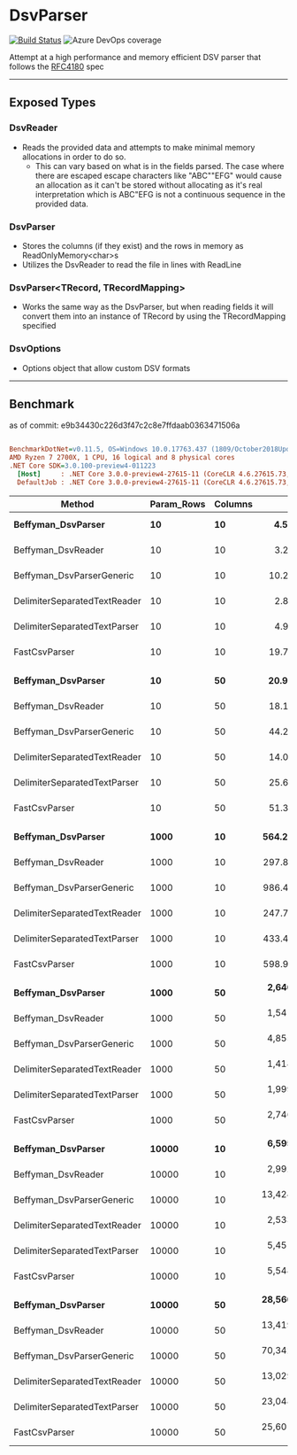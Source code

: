 # DsvParser
[![Build Status](https://beffyman.visualstudio.com/Beffyman.Github/_apis/build/status/Beffyman.DsvParser?branchName=master)](https://beffyman.visualstudio.com/Beffyman.Github/_build/latest?definitionId=5&branchName=master)
![Azure DevOps coverage](https://img.shields.io/azure-devops/coverage/beffyman/Beffyman.Github/5.svg)

Attempt at a high performance and memory efficient DSV parser that follows the [RFC4180](https://tools.ietf.org/html/rfc4180) spec

---
## Exposed Types

### DsvReader
- Reads the provided data and attempts to make minimal memory allocations in order to do so.
  - This can vary based on what is in the fields parsed.  The case where there are escaped escape characters like "ABC""EFG" would cause an allocation as it can't be stored without allocating as it's real interpretation which is ABC"EFG is not a continuous sequence in the provided data.

### DsvParser
- Stores the columns (if they exist) and the rows in memory as ReadOnlyMemory\<char>s
- Utilizes the DsvReader to read the file in lines with ReadLine

### DsvParser\<TRecord, TRecordMapping>
- Works the same way as the DsvParser, but when reading fields it will convert them into an instance of TRecord by using the TRecordMapping specified

### DsvOptions
- Options object that allow custom DSV formats

---
## Benchmark
as of commit: e9b34430c226d3f47c2c8e7ffdaab0363471506a
``` ini

BenchmarkDotNet=v0.11.5, OS=Windows 10.0.17763.437 (1809/October2018Update/Redstone5)
AMD Ryzen 7 2700X, 1 CPU, 16 logical and 8 physical cores
.NET Core SDK=3.0.100-preview4-011223
  [Host]     : .NET Core 3.0.0-preview4-27615-11 (CoreCLR 4.6.27615.73, CoreFX 4.700.19.21213), 64bit RyuJIT
  DefaultJob : .NET Core 3.0.0-preview4-27615-11 (CoreCLR 4.6.27615.73, CoreFX 4.700.19.21213), 64bit RyuJIT


```
|                       Method | Param_Rows | Columns |          Mean |       Error |      StdDev | Ratio | RatioSD |     Gen 0 |     Gen 1 |    Gen 2 |  Allocated |
|----------------------------- |----------- |-------- |--------------:|------------:|------------:|------:|--------:|----------:|----------:|---------:|-----------:|
|           **Beffyman_DsvParser** |         **10** |      **10** |      **4.599 us** |   **0.0215 us** |   **0.0201 us** |  **1.42** |    **0.01** |    **1.1292** |         **-** |        **-** |     **4736 B** |
|           Beffyman_DsvReader |         10 |      10 |      3.246 us |   0.0182 us |   0.0161 us |  1.00 |    0.00 |    0.0381 |         - |        - |      168 B |
|    Beffyman_DsvParserGeneric |         10 |      10 |     10.266 us |   0.0159 us |   0.0132 us |  3.16 |    0.02 |    1.8921 |         - |        - |     7920 B |
| DelimiterSeparatedTextReader |         10 |      10 |      2.886 us |   0.0210 us |   0.0196 us |  0.89 |    0.01 |    0.0229 |         - |        - |       96 B |
| DelimiterSeparatedTextParser |         10 |      10 |      4.915 us |   0.0225 us |   0.0200 us |  1.51 |    0.01 |    0.5112 |         - |        - |     2152 B |
|                FastCsvParser |         10 |      10 |     19.726 us |   0.1686 us |   0.1577 us |  6.07 |    0.05 |   41.6565 |   41.6565 |  41.6565 |   207920 B |
|                              |            |         |               |             |             |       |         |           |           |          |            |
|           **Beffyman_DsvParser** |         **10** |      **50** |     **20.936 us** |   **0.1478 us** |   **0.1383 us** |  **1.15** |    **0.01** |    **3.8452** |    **1.9226** |        **-** |    **19680 B** |
|           Beffyman_DsvReader |         10 |      50 |     18.170 us |   0.1064 us |   0.0995 us |  1.00 |    0.00 |    0.0305 |         - |        - |      168 B |
|    Beffyman_DsvParserGeneric |         10 |      50 |     44.290 us |   0.2145 us |   0.1791 us |  2.44 |    0.02 |    9.3384 |    1.1597 |        - |    39296 B |
| DelimiterSeparatedTextReader |         10 |      50 |     14.037 us |   0.0636 us |   0.0595 us |  0.77 |    0.01 |    0.0153 |         - |        - |       96 B |
| DelimiterSeparatedTextParser |         10 |      50 |     25.698 us |   0.1772 us |   0.1571 us |  1.42 |    0.01 |    1.4648 |         - |        - |     6168 B |
|                FastCsvParser |         10 |      50 |     51.331 us |   1.2535 us |   1.3932 us |  2.84 |    0.08 |   41.6260 |   41.6260 |  41.6260 |   254976 B |
|                              |            |         |               |             |             |       |         |           |           |          |            |
|           **Beffyman_DsvParser** |       **1000** |      **10** |    **564.296 us** |   **2.3123 us** |   **2.1629 us** |  **1.89** |    **0.01** |   **67.3828** |   **54.6875** |  **34.1797** |   **342109 B** |
|           Beffyman_DsvReader |       1000 |      10 |    297.870 us |   1.1489 us |   1.0747 us |  1.00 |    0.00 |         - |         - |        - |      168 B |
|    Beffyman_DsvParserGeneric |       1000 |      10 |    986.411 us |   5.9024 us |   5.2324 us |  3.31 |    0.02 |  109.3750 |   66.4063 |  37.1094 |   566712 B |
| DelimiterSeparatedTextReader |       1000 |      10 |    247.794 us |   1.4557 us |   1.2904 us |  0.83 |    0.01 |         - |         - |        - |       96 B |
| DelimiterSeparatedTextParser |       1000 |      10 |    433.487 us |   2.4936 us |   2.3326 us |  1.46 |    0.01 |   36.1328 |   11.7188 |        - |   153064 B |
|                FastCsvParser |       1000 |      10 |    598.906 us |   5.9758 us |   5.5898 us |  2.01 |    0.02 |  124.0234 |   41.0156 |  41.0156 |   532640 B |
|                              |            |         |               |             |             |       |         |           |           |          |            |
|           **Beffyman_DsvParser** |       **1000** |      **50** |  **2,646.442 us** |  **16.0842 us** |  **13.4310 us** |  **1.72** |    **0.01** |  **175.7813** |   **82.0313** |  **42.9688** |  **1545020 B** |
|           Beffyman_DsvReader |       1000 |      50 |  1,541.658 us |  10.0316 us |   8.8927 us |  1.00 |    0.00 |         - |         - |        - |      168 B |
|    Beffyman_DsvParserGeneric |       1000 |      50 |  4,855.150 us |  19.1455 us |  16.9720 us |  3.15 |    0.02 |  546.8750 |  367.1875 | 156.2500 |  3053306 B |
| DelimiterSeparatedTextReader |       1000 |      50 |  1,418.011 us |  27.5713 us |  30.6455 us |  0.91 |    0.02 |         - |         - |        - |       96 B |
| DelimiterSeparatedTextParser |       1000 |      50 |  1,999.731 us |   3.4990 us |   2.9218 us |  1.30 |    0.01 |   85.9375 |   42.9688 |        - |   473880 B |
|                FastCsvParser |       1000 |      50 |  2,746.055 us |  15.4855 us |  13.7275 us |  1.78 |    0.01 |  558.5938 |  152.3438 |  74.2188 |  2295583 B |
|                              |            |         |               |             |             |       |         |           |           |          |            |
|           **Beffyman_DsvParser** |      **10000** |      **10** |  **6,595.500 us** |  **29.4609 us** |  **27.5577 us** |  **2.20** |    **0.01** |  **367.1875** |  **156.2500** |  **54.6875** |  **3605738 B** |
|           Beffyman_DsvReader |      10000 |      10 |  2,992.352 us |  16.0767 us |  15.0381 us |  1.00 |    0.00 |         - |         - |        - |      168 B |
|    Beffyman_DsvParserGeneric |      10000 |      10 | 13,424.173 us | 129.8807 us | 115.1359 us |  4.49 |    0.05 |  843.7500 |  437.5000 | 187.5000 |  5744744 B |
| DelimiterSeparatedTextReader |      10000 |      10 |  2,533.086 us |  21.0517 us |  19.6918 us |  0.85 |    0.01 |         - |         - |        - |       96 B |
| DelimiterSeparatedTextParser |      10000 |      10 |  5,451.423 us |  17.1215 us |  16.0155 us |  1.82 |    0.01 |  273.4375 |  140.6250 |  54.6875 |  1622952 B |
|                FastCsvParser |      10000 |      10 |  5,548.257 us |  21.1242 us |  19.7596 us |  1.85 |    0.01 |  835.9375 |   85.9375 |  39.0625 |  3616863 B |
|                              |            |         |               |             |             |       |         |           |           |          |            |
|           **Beffyman_DsvParser** |      **10000** |      **50** | **28,560.918 us** |  **75.8870 us** |  **70.9848 us** |  **2.13** |    **0.01** | **1531.2500** |  **625.0000** | **187.5000** | **15608740 B** |
|           Beffyman_DsvReader |      10000 |      50 | 13,419.744 us |  71.9199 us |  63.7551 us |  1.00 |    0.00 |         - |         - |        - |      168 B |
|    Beffyman_DsvParserGeneric |      10000 |      50 | 70,342.467 us | 264.0634 us | 247.0051 us |  5.24 |    0.03 | 4333.3333 | 1833.3333 | 666.6667 | 30551152 B |
| DelimiterSeparatedTextReader |      10000 |      50 | 13,029.406 us | 231.4904 us | 216.5363 us |  0.97 |    0.02 |         - |         - |        - |       96 B |
| DelimiterSeparatedTextParser |      10000 |      50 | 23,048.550 us |  92.0625 us |  86.1153 us |  1.72 |    0.01 |  843.7500 |  437.5000 | 156.2500 |  4823858 B |
|                FastCsvParser |      10000 |      50 | 25,601.322 us | 505.0928 us | 472.4641 us |  1.91 |    0.04 | 4625.0000 |   31.2500 |        - | 19653112 B |
